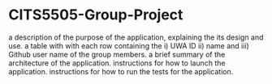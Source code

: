 # CITS5505-Group-Project

a description of the purpose of the application, explaining the its design and use.
a table with with each row containing the i) UWA ID ii) name and iii) Github user name of the group members.
a brief summary of the architecture of the application.
instructions for how to launch the application.
instructions for how to run the tests for the application.

